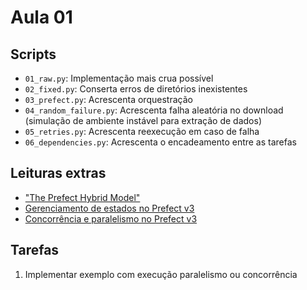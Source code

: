 # Aula 01

## Scripts

- `01_raw.py`: Implementação mais crua possível
- `02_fixed.py`: Conserta erros de diretórios inexistentes
- `03_prefect.py`: Acrescenta orquestração
- `04_random_failure.py`: Acrescenta falha aleatória no download (simulação de ambiente instável para extração de dados)
- `05_retries.py`: Acrescenta reexecução em caso de falha
- `06_dependencies.py`: Acrescenta o encadeamento entre as tarefas

## Leituras extras
- ["The Prefect Hybrid Model"](https://medium.com/the-prefect-blog/the-prefect-hybrid-model-1b70c7fd296)
- [Gerenciamento de estados no Prefect v3](https://docs.prefect.io/v3/develop/manage-states#manage-states)
- [Concorrência e paralelismo no Prefect v3](https://docs.prefect.io/v3/develop/task-runners)

## Tarefas

1. Implementar exemplo com execução paralelismo ou concorrência